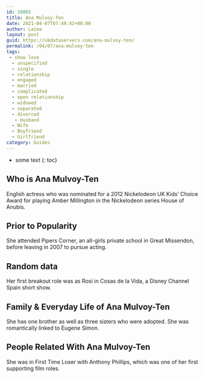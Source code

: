 ```yaml
---
id: 10065
title: Ana Mulvoy-Ten
date: 2021-04-07T07:49:42+00:00
author: Laima
layout: post
guid: https://ukdataservers.com/ana-mulvoy-ten/
permalink: /04/07/ana-mulvoy-ten
tags:
 - show love
  - unspecified
  - single
  - relationship
  - engaged
  - married
  - complicated
  - open relationship
  - widowed
  - separated
  - divorced
   - Husband
  - Wife
  - Boyfriend
  - Girlfriend
category: Guides
---
```


* some text
{: toc}


## Who is Ana Mulvoy-Ten
                  
                  
                  
English actress who was nominated for a 2012 Nickelodeon UK Kids&#8217; Choice Award for playing Amber Millington in the Nickelodeon series House of Anubis.
                  
              
            
              
            
                
                
                
## Prior to Popularity
                  
                  
                  
She attended Pipers Corner, an all-girls private school in Great Missendon, before leaving in 2007 to pursue acting.
                  
              
            
              
            
                
                
                
## Random data
                  
                  
                  
Her first breakout role was as Rosi in Cosas de la Vida, a Disney Channel Spain short show.
                  
              
            
              
            
                
                
                
## Family & Everyday Life of Ana Mulvoy-Ten
                  
                  
                  
She has one brother as well as three sisters who were adopted. She was romantically linked to Eugene Simon.
                  
              
            
              
            
                
                
                
## People Related With Ana Mulvoy-Ten
                  
                  
                  
She was in First Time Loser with Anthony Phillips, which was one of her first supporting film roles.
                  
              
            
              
            
                
              
            
              
              
            
            
              
            
          
          
          